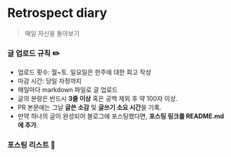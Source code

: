 # Retrospect diary
> 매일 자신을 돌아보기

### 글 업로드 규칙 ✏️
- 업로드 횟수: 월~토. 일요일은 한주에 대한 회고 작성
- 마감 시간: 당일 자정까지
- 매일마다 markdown 파일로 글 업로드
- 글의 분량은 반드시 **3줄 이상** 혹은 공백 제외 후 약 100자 이상.
- PR 본문에는 그날 **글쓴 소감** 및 **글쓰기 소요 시간**을 기록.
- 만약 하나의 글이 완성되어 블로그에 포스팅했다면, **포스팅 링크를 README.md에 추가**.

### 포스팅 리스트 💪
